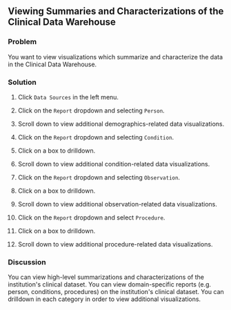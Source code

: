 ## Viewing Summaries and Characterizations of the Clinical Data Warehouse

### Problem
You want to view visualizations which summarize and characterize the data in the Clinical Data Warehouse.

### Solution

1. Click `Data Sources` in the left menu.

1. Click on the `Report` dropdown and selecting `Person`.

1. Scroll down to view additional demographics-related data visualizations.

1. Click on the `Report` dropdown and selecting `Condition`.

1. Click on a box to drilldown.

1. Scroll down to view additional condition-related data visualizations.

1. Click on the `Report` dropdown and selecting `Observation`.

1. Click on a box to drilldown.

1. Scroll down to view additional observation-related data visualizations.

1. Click on the `Report` dropdown and select `Procedure`.

1. Click on a box to drilldown.

1. Scroll down to view additional procedure-related data visualizations.

### Discussion
You can view high-level summarizations and characterizations of the institution's clinical dataset. You can view domain-specific reports (e.g. person, conditions, procedures) on the institution's clinical dataset. You can drilldown in each category in order to view additional visualizations.
